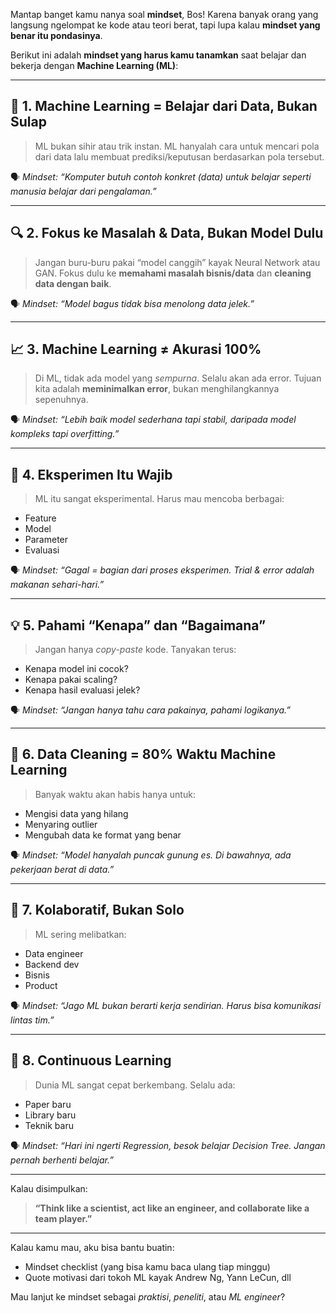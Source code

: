 Mantap banget kamu nanya soal **mindset**, Bos! Karena banyak orang yang langsung ngelompat ke kode atau teori berat, tapi lupa kalau **mindset yang benar itu pondasinya**.

Berikut ini adalah **mindset yang harus kamu tanamkan** saat belajar dan bekerja dengan **Machine Learning (ML)**:

---

## 🧠 1. **Machine Learning = Belajar dari Data, Bukan Sulap**

> ML bukan sihir atau trik instan. ML hanyalah cara untuk mencari pola dari data lalu membuat prediksi/keputusan berdasarkan pola tersebut.

🗣️ *Mindset: “Komputer butuh contoh konkret (data) untuk belajar seperti manusia belajar dari pengalaman.”*

---

## 🔍 2. **Fokus ke Masalah & Data, Bukan Model Dulu**

> Jangan buru-buru pakai “model canggih” kayak Neural Network atau GAN.
> Fokus dulu ke **memahami masalah bisnis/data** dan **cleaning data dengan baik**.

🗣️ *Mindset: “Model bagus tidak bisa menolong data jelek.”*

---

## 📈 3. **Machine Learning ≠ Akurasi 100%**

> Di ML, tidak ada model yang *sempurna*. Selalu akan ada error. Tujuan kita adalah **meminimalkan error**, bukan menghilangkannya sepenuhnya.

🗣️ *Mindset: “Lebih baik model sederhana tapi stabil, daripada model kompleks tapi overfitting.”*

---

## 🧪 4. **Eksperimen Itu Wajib**

> ML itu sangat eksperimental.
> Harus mau mencoba berbagai:

* Feature
* Model
* Parameter
* Evaluasi

🗣️ *Mindset: “Gagal = bagian dari proses eksperimen. Trial & error adalah makanan sehari-hari.”*

---

## 💡 5. **Pahami “Kenapa” dan “Bagaimana”**

> Jangan hanya *copy-paste* kode.
> Tanyakan terus:

* Kenapa model ini cocok?
* Kenapa pakai scaling?
* Kenapa hasil evaluasi jelek?

🗣️ *Mindset: “Jangan hanya tahu cara pakainya, pahami logikanya.”*

---

## 🧼 6. **Data Cleaning = 80% Waktu Machine Learning**

> Banyak waktu akan habis hanya untuk:

* Mengisi data yang hilang
* Menyaring outlier
* Mengubah data ke format yang benar

🗣️ *Mindset: “Model hanyalah puncak gunung es. Di bawahnya, ada pekerjaan berat di data.”*

---

## 🤝 7. **Kolaboratif, Bukan Solo**

> ML sering melibatkan:

* Data engineer
* Backend dev
* Bisnis
* Product

🗣️ *Mindset: “Jago ML bukan berarti kerja sendirian. Harus bisa komunikasi lintas tim.”*

---

## 🔄 8. **Continuous Learning**

> Dunia ML sangat cepat berkembang. Selalu ada:

* Paper baru
* Library baru
* Teknik baru

🗣️ *Mindset: “Hari ini ngerti Regression, besok belajar Decision Tree. Jangan pernah berhenti belajar.”*

---

Kalau disimpulkan:

> **“Think like a scientist, act like an engineer, and collaborate like a team player.”**

---

Kalau kamu mau, aku bisa bantu buatin:

* Mindset checklist (yang bisa kamu baca ulang tiap minggu)
* Quote motivasi dari tokoh ML kayak Andrew Ng, Yann LeCun, dll

Mau lanjut ke mindset sebagai *praktisi*, *peneliti*, atau *ML engineer*?

